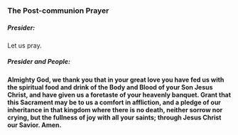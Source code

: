 ### The Post-communion Prayer
##### Presider:
Let us pray.

##### Presider and **People:**
**Almighty God, we thank you that in your great love you have fed us with the spiritual food and drink of the Body and Blood of your Son Jesus Christ, and have given us a foretaste of your heavenly banquet. Grant that this Sacrament may be to us a comfort in affliction, and a pledge of our inheritance in that kingdom where there is no death, neither sorrow nor crying, but the fullness of joy with all your saints; through Jesus Christ our Savior. Amen.**
